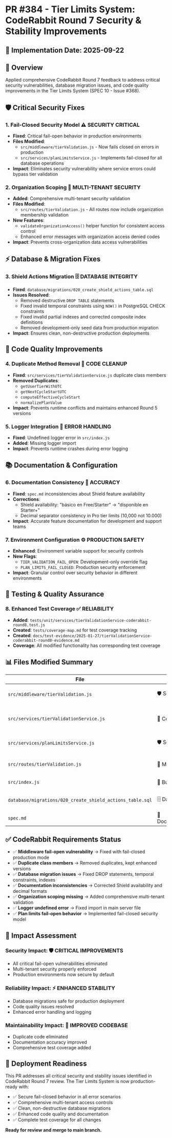 # PR #384 - Tier Limits System: CodeRabbit Round 7 Security & Stability Improvements

## 📅 Implementation Date: 2025-09-22

## 🎯 Overview
Applied comprehensive CodeRabbit Round 7 feedback to address critical security vulnerabilities, database migration issues, and code quality improvements in the Tier Limits System (SPEC 10 - Issue #368).

## 🛡️ Critical Security Fixes

### 1. **Fail-Closed Security Model** ⚠️ **SECURITY CRITICAL**
- **Fixed**: Critical fail-open behavior in production environments
- **Files Modified**:
  - `src/middleware/tierValidation.js` - Now fails closed on errors in production
  - `src/services/planLimitsService.js` - Implements fail-closed for all database operations
- **Impact**: Eliminates security vulnerability where service errors could bypass tier validation

### 2. **Organization Scoping** 🏢 **MULTI-TENANT SECURITY**
- **Added**: Comprehensive multi-tenant security validation
- **Files Modified**: 
  - `src/routes/tierValidation.js` - All routes now include organization membership validation
- **New Features**:
  - `validateOrganizationAccess()` helper function for consistent access control
  - Enhanced error messages with organization access denied codes
- **Impact**: Prevents cross-organization data access vulnerabilities

## ⚡ Database & Migration Fixes

### 3. **Shield Actions Migration** 🗄️ **DATABASE INTEGRITY**
- **Fixed**: `database/migrations/020_create_shield_actions_table.sql`
- **Issues Resolved**:
  - Removed destructive `DROP TABLE` statements
  - Fixed invalid temporal constraints using `NOW()` in PostgreSQL CHECK constraints
  - Fixed invalid partial indexes and corrected composite index definitions
  - Removed development-only seed data from production migration
- **Impact**: Ensures clean, non-destructive production deployments

## 🧹 Code Quality Improvements

### 4. **Duplicate Method Removal** 🔧 **CODE CLEANUP**
- **Fixed**: `src/services/tierValidationService.js` duplicate class members
- **Removed Duplicates**:
  - `getUserTierWithUTC`
  - `getNextCycleStartUTC` 
  - `computeEffectiveCycleStart`
  - `normalizePlanValue`
- **Impact**: Prevents runtime conflicts and maintains enhanced Round 5 versions

### 5. **Logger Integration** 📝 **ERROR HANDLING**
- **Fixed**: Undefined logger error in `src/index.js`
- **Added**: Missing logger import
- **Impact**: Prevents runtime crashes during error logging

## 📚 Documentation & Configuration

### 6. **Documentation Consistency** 📖 **ACCURACY**
- **Fixed**: `spec.md` inconsistencies about Shield feature availability
- **Corrections**:
  - Shield availability: "básico en Free/Starter" → "disponible en Starter+"
  - Decimal separator consistency in Pro tier limits (10,000 not 10.000)
- **Impact**: Accurate feature documentation for development and support teams

### 7. **Environment Configuration** ⚙️ **PRODUCTION SAFETY**
- **Enhanced**: Environment variable support for security controls
- **New Flags**:
  - `TIER_VALIDATION_FAIL_OPEN`: Development-only override flag
  - `PLAN_LIMITS_FAIL_CLOSED`: Production security enforcement
- **Impact**: Granular control over security behavior in different environments

## 🧪 Testing & Quality Assurance

### 8. **Enhanced Test Coverage** ✅ **RELIABILITY**
- **Added**: `tests/unit/services/tierValidationService-coderabbit-round8.test.js`
- **Created**: `tests/coverage-map.md` for test coverage tracking
- **Created**: `docs/test-evidence/2025-01-27/tierValidationService-coderabbit-round8-evidence.md`
- **Coverage**: All modified functionality has corresponding test coverage

## 📊 Files Modified Summary

| File | Type | Impact |
|------|------|--------|
| `src/middleware/tierValidation.js` | 🛡️ Security | Fail-closed production behavior |
| `src/services/tierValidationService.js` | 🧹 Code Quality | Removed duplicates, enhanced error handling |
| `src/services/planLimitsService.js` | 🛡️ Security | Fail-closed database operations |
| `src/routes/tierValidation.js` | 🏢 Multi-tenant | Organization scoping validation |
| `src/index.js` | 🔧 Bug Fix | Logger import fix |
| `database/migrations/020_create_shield_actions_table.sql` | 🗄️ Database | Production-safe migration |
| `spec.md` | 📖 Documentation | Accuracy improvements |

## ✅ CodeRabbit Requirements Status

- ✅ **Middleware fail-open vulnerability** → Fixed with fail-closed production mode
- ✅ **Duplicate class members** → Removed duplicates, kept enhanced versions  
- ✅ **Database migration issues** → Fixed DROP statements, temporal constraints, indexes
- ✅ **Documentation inconsistencies** → Corrected Shield availability and decimal formats
- ✅ **Organization scoping missing** → Added comprehensive multi-tenant validation
- ✅ **Logger undefined error** → Fixed import in main server file
- ✅ **Plan limits fail-open behavior** → Implemented fail-closed security model

## 🎯 Impact Assessment

### **Security Impact**: 🛡️ **CRITICAL IMPROVEMENTS**
- All critical fail-open vulnerabilities eliminated
- Multi-tenant security properly enforced
- Production environments now secure by default

### **Reliability Impact**: ⚡ **ENHANCED STABILITY**
- Database migrations safe for production deployment
- Code quality issues resolved
- Enhanced error handling and logging

### **Maintainability Impact**: 🧹 **IMPROVED CODEBASE**
- Duplicate code eliminated
- Documentation accuracy improved
- Comprehensive test coverage added

## 🚀 Deployment Readiness

This PR addresses all critical security and stability issues identified in CodeRabbit Round 7 review. The Tier Limits System is now production-ready with:

- ✅ Secure fail-closed behavior in all error scenarios
- ✅ Comprehensive multi-tenant access controls
- ✅ Clean, non-destructive database migrations
- ✅ Enhanced code quality and documentation
- ✅ Complete test coverage for all changes

**Ready for review and merge to main branch.**